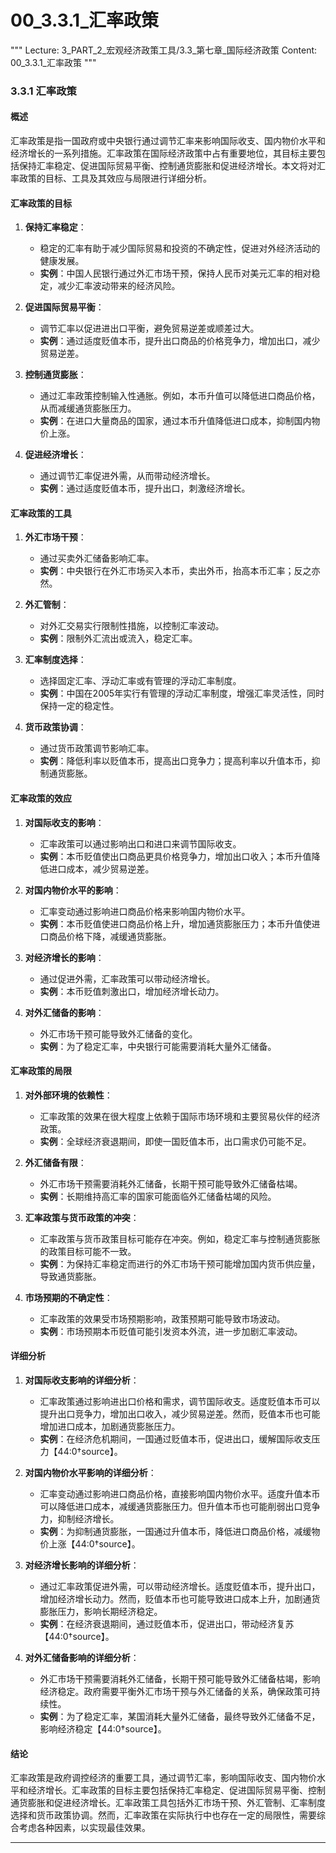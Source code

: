 # 00_3.3.1_汇率政策

"""
Lecture: 3_PART_2_宏观经济政策工具/3.3_第七章_国际经济政策
Content: 00_3.3.1_汇率政策
"""

### 3.3.1 汇率政策

#### 概述

汇率政策是指一国政府或中央银行通过调节汇率来影响国际收支、国内物价水平和经济增长的一系列措施。汇率政策在国际经济政策中占有重要地位，其目标主要包括保持汇率稳定、促进国际贸易平衡、控制通货膨胀和促进经济增长。本文将对汇率政策的目标、工具及其效应与局限进行详细分析。

#### 汇率政策的目标

1. **保持汇率稳定**：
   - 稳定的汇率有助于减少国际贸易和投资的不确定性，促进对外经济活动的健康发展。
   - **实例**：中国人民银行通过外汇市场干预，保持人民币对美元汇率的相对稳定，减少汇率波动带来的经济风险。

2. **促进国际贸易平衡**：
   - 调节汇率以促进进出口平衡，避免贸易逆差或顺差过大。
   - **实例**：通过适度贬值本币，提升出口商品的价格竞争力，增加出口，减少贸易逆差。

3. **控制通货膨胀**：
   - 通过汇率政策控制输入性通胀。例如，本币升值可以降低进口商品价格，从而减缓通货膨胀压力。
   - **实例**：在进口大量商品的国家，通过本币升值降低进口成本，抑制国内物价上涨。

4. **促进经济增长**：
   - 通过调节汇率促进外需，从而带动经济增长。
   - **实例**：通过适度贬值本币，提升出口，刺激经济增长。

#### 汇率政策的工具

1. **外汇市场干预**：
   - 通过买卖外汇储备影响汇率。
   - **实例**：中央银行在外汇市场买入本币，卖出外币，抬高本币汇率；反之亦然。

2. **外汇管制**：
   - 对外汇交易实行限制性措施，以控制汇率波动。
   - **实例**：限制外汇流出或流入，稳定汇率。

3. **汇率制度选择**：
   - 选择固定汇率、浮动汇率或有管理的浮动汇率制度。
   - **实例**：中国在2005年实行有管理的浮动汇率制度，增强汇率灵活性，同时保持一定的稳定性。

4. **货币政策协调**：
   - 通过货币政策调节影响汇率。
   - **实例**：降低利率以贬值本币，提高出口竞争力；提高利率以升值本币，抑制通货膨胀。

#### 汇率政策的效应

1. **对国际收支的影响**：
   - 汇率政策可以通过影响出口和进口来调节国际收支。
   - **实例**：本币贬值使出口商品更具价格竞争力，增加出口收入；本币升值降低进口成本，减少贸易逆差。

2. **对国内物价水平的影响**：
   - 汇率变动通过影响进口商品价格来影响国内物价水平。
   - **实例**：本币贬值使进口商品价格上升，增加通货膨胀压力；本币升值使进口商品价格下降，减缓通货膨胀。

3. **对经济增长的影响**：
   - 通过促进外需，汇率政策可以带动经济增长。
   - **实例**：本币贬值刺激出口，增加经济增长动力。

4. **对外汇储备的影响**：
   - 外汇市场干预可能导致外汇储备的变化。
   - **实例**：为了稳定汇率，中央银行可能需要消耗大量外汇储备。

#### 汇率政策的局限

1. **对外部环境的依赖性**：
   - 汇率政策的效果在很大程度上依赖于国际市场环境和主要贸易伙伴的经济政策。
   - **实例**：全球经济衰退期间，即使一国贬值本币，出口需求仍可能不足。

2. **外汇储备有限**：
   - 外汇市场干预需要消耗外汇储备，长期干预可能导致外汇储备枯竭。
   - **实例**：长期维持高汇率的国家可能面临外汇储备枯竭的风险。

3. **汇率政策与货币政策的冲突**：
   - 汇率政策与货币政策目标可能存在冲突。例如，稳定汇率与控制通货膨胀的政策目标可能不一致。
   - **实例**：为保持汇率稳定而进行的外汇市场干预可能增加国内货币供应量，导致通货膨胀。

4. **市场预期的不确定性**：
   - 汇率政策的效果受市场预期影响，政策预期可能导致市场波动。
   - **实例**：市场预期本币贬值可能引发资本外流，进一步加剧汇率波动。

#### 详细分析

1. **对国际收支影响的详细分析**：
   - 汇率政策通过影响进出口价格和需求，调节国际收支。适度贬值本币可以提升出口竞争力，增加出口收入，减少贸易逆差。然而，贬值本币也可能增加进口成本，加剧通货膨胀压力。
   - **实例**：在经济危机期间，一国通过贬值本币，促进出口，缓解国际收支压力【44:0†source】。

2. **对国内物价水平影响的详细分析**：
   - 汇率变动通过影响进口商品价格，直接影响国内物价水平。适度升值本币可以降低进口成本，减缓通货膨胀压力。但升值本币也可能削弱出口竞争力，抑制经济增长。
   - **实例**：为抑制通货膨胀，一国通过升值本币，降低进口商品价格，减缓物价上涨【44:0†source】。

3. **对经济增长影响的详细分析**：
   - 通过汇率政策促进外需，可以带动经济增长。适度贬值本币，提升出口，增加经济增长动力。然而，贬值本币也可能导致进口成本上升，加剧通货膨胀压力，影响长期经济稳定。
   - **实例**：在经济衰退期间，通过贬值本币，促进出口，带动经济复苏【44:0†source】。

4. **对外汇储备影响的详细分析**：
   - 外汇市场干预需要消耗外汇储备，长期干预可能导致外汇储备枯竭，影响经济稳定。政府需要平衡外汇市场干预与外汇储备的关系，确保政策可持续性。
   - **实例**：为了稳定汇率，某国消耗大量外汇储备，最终导致外汇储备不足，影响经济稳定【44:0†source】。

#### 结论

汇率政策是政府调控经济的重要工具，通过调节汇率，影响国际收支、国内物价水平和经济增长。汇率政策的目标主要包括保持汇率稳定、促进国际贸易平衡、控制通货膨胀和促进经济增长。汇率政策工具包括外汇市场干预、外汇管制、汇率制度选择和货币政策协调。然而，汇率政策在实际执行中也存在一定的局限性，需要综合考虑各种因素，以实现最佳效果。

---
